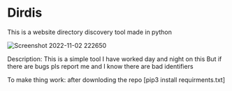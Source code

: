 # Dirdis
This is a website directory discovery tool made in python 


![Screenshot 2022-11-02 222650](https://user-images.githubusercontent.com/75063309/199553260-b4e9a480-cffc-4fbf-81ec-dda8309cb1e5.png)

Description:
  This is a simple tool
  I have worked day and night on this
  But if there are bugs pls report me
  and I know there are bad identifiers


To make thing work:
after downloding the repo
[pip3 install requirments.txt]


